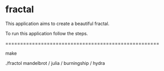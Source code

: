 # fractal
This application aims to create a beautiful fractal.

To run this application follow the steps.

====================================================

make

./fractol mandelbrot / julia / burningship / hydra

